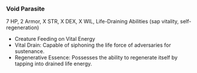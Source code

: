 ### Void Parasite
7 HP, 2 Armor, X STR, X DEX, X WIL, Life-Draining Abilities (sap vitality, self-regeneration)
- Creature Feeding on Vital Energy
- Vital Drain: Capable of siphoning the life force of adversaries for sustenance.
- Regenerative Essence: Possesses the ability to regenerate itself by tapping into drained life energy.

